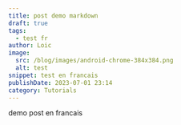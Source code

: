 ```yaml
---
title: post demo markdown
draft: true
tags:
  - test fr
author: Loic
image:
  src: /blog/images/android-chrome-384x384.png
  alt: test
snippet: test en francais
publishDate: 2023-07-01 23:14
category: Tutorials
---
```

demo post en francais
